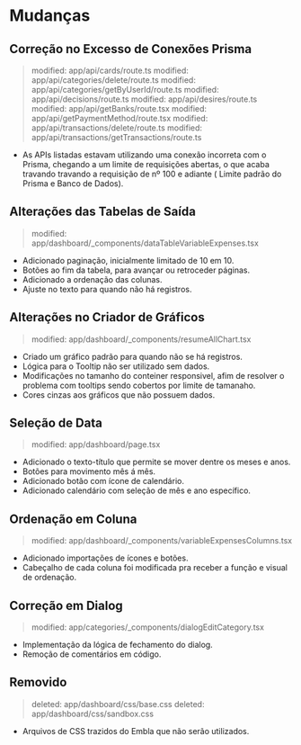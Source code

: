 # Mudanças
        
## Correção no Excesso de Conexões Prisma
> modified:   app/api/cards/route.ts
> modified:   app/api/categories/delete/route.ts
> modified:   app/api/categories/getByUserId/route.ts
> modified:   app/api/decisions/route.ts
> modified:   app/api/desires/route.ts
> modified:   app/api/getBanks/route.tsx
> modified:   app/api/getPaymentMethod/route.tsx
> modified:   app/api/transactions/delete/route.ts
> modified:   app/api/transactions/getTransactions/route.ts        
- As APIs listadas estavam utilizando uma conexão incorreta com o Prisma, chegando a um limite de requisições abertas, o que acaba travando travando a requisição de nº 100 e adiante ( Limite padrão do Prisma e Banco de Dados).        

## Alterações das Tabelas de Saída
> modified:   app/dashboard/_components/dataTableVariableExpenses.tsx       
- Adicionado paginação, inicialmente limitado de 10 em 10.
- Botões ao fim da tabela, para avançar ou retroceder páginas.
- Adicionado a ordenação das colunas.
- Ajuste no texto para quando não há registros.

## Alterações no Criador de Gráficos
> modified:   app/dashboard/_components/resumeAllChart.tsx
- Criado um gráfico padrão para quando não se há registros.
- Lógica para o Tooltip não ser utilizado sem dados.
- Modificações no tamanho do conteiner responsivel, afim de resolver o problema com tooltips sendo cobertos por limite de tamanaho.
- Cores cinzas aos gráficos que não possuem dados.

## Seleção de Data
> modified:   app/dashboard/page.tsx
- Adicionado o texto-título que permite se mover dentre os meses e anos.
- Botões para movimento mês á mês.
- Adicionado botão com ícone de calendário.
- Adicionado calendário com seleção de mês e ano específico.

## Ordenação em Coluna
> modified:   app/dashboard/_components/variableExpensesColumns.tsx
- Adicionado importações de ícones e botões.
- Cabeçalho de cada coluna foi modificada pra receber a função e visual de ordenação.

## Correção em Dialog
> modified:   app/categories/_components/dialogEditCategory.tsx
- Implementação da lógica de fechamento do dialog.
- Remoção de comentários em código.

## Removido
> deleted:    app/dashboard/css/base.css
> deleted:    app/dashboard/css/sandbox.css
- Arquivos de CSS trazidos do Embla que não serão utilizados.



        
        
	
	
	


	



	

